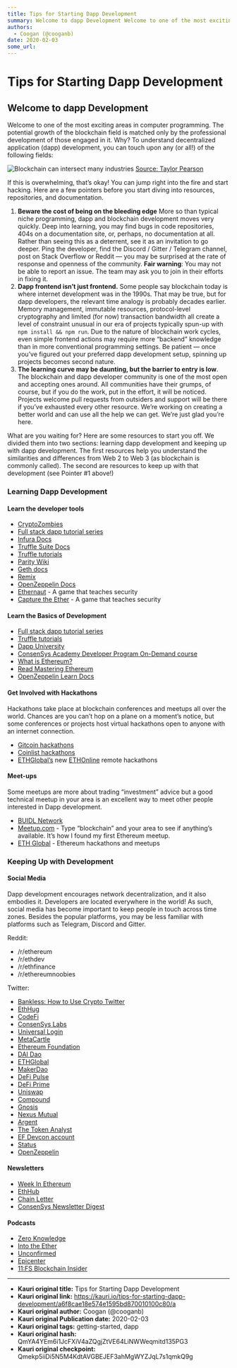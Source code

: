 ```yaml
---
title: Tips for Starting Dapp Development
summary: Welcome to dapp Development Welcome to one of the most exciting areas in computer programming. The potential growth of the blockchain field is matched only by t
authors:
  - Coogan (@cooganb)
date: 2020-02-03
some_url: 
---
```


# Tips for Starting Dapp Development


## Welcome to dapp Development

Welcome to one of the most exciting areas in computer programming. The potential growth of the blockchain field is matched only by the professional development of those engaged in it. Why? To understand decentralized application (dapp) development, you can touch upon any (or all!) of the following fields:

![Blockchain can intersect many industries](https://ipfs.infura.io/ipfs/QmR1wbox467mGa8FFXPfHraNUZyKUpJzSbVcoYinvYXhzD)
[Source: Taylor Pearson](https://twitter.com/TaylorPearsonMe/status/923998769045127168)

If this is overwhelming, that’s okay! You can jump right into the fire and start hacking. Here are a few pointers before you start diving into resources, repositories, and documentation.

1.  **Beware the cost of being on the bleeding edge** More so than typical niche programming, dapp and blockchain development moves very quickly. Deep into learning, you may find bugs in code repositories, 404s on a documentation site, or, perhaps, no documentation at all. Rather than seeing this as a deterrent, see it as an invitation to go deeper. Ping the developer, find the Discord / Gitter / Telegram channel, post on Stack Overflow or Reddit — you may be surprised at the rate of response and openness of the community. **Fair warning**: You may not be able to report an issue. The team may ask you to join in their efforts in fixing it.
2.  **Dapp frontend isn’t just frontend.** Some people say blockchain today is where internet development was in the 1990s. That may be true, but for dapp developers, the relevant time analogy is probably decades earlier. Memory management, immutable resources, protocol-level cryptography and limited (for now) transaction bandwidth all create a level of constraint unusual in our era of projects typically spun-up with `npm install && npm run`. Due to the nature of blockchain work cycles, even simple frontend actions may require more “backend” knowledge than in more conventional programming settings. Be patient — once you’ve figured out your preferred dapp development setup, spinning up projects becomes second nature.
3.  **The learning curve may be daunting, but the barrier to entry is low**. The blockchain and dapp developer community is one of the most open and accepting ones around. All communities have their grumps, of course, but if you do the work, put in the effort, it will be noticed. Projects welcome pull requests from outsiders and support will be there if you’ve exhausted every other resource. We’re working on creating a better world and can use all the help we can get. We’re just glad you’re here.

What are you waiting for? Here are some resources to start you off. We divided them into two sections: learning dapp development and keeping up with dapp development. The first resources help you understand the similarities and differences from Web 2 to Web 3 (as blockchain is commonly called). The second are resources to keep up with that development (see Pointer #1 above!)

### Learning Dapp Development

#### Learn the developer tools

-   [CryptoZombies](https://cryptozombies.io/)
-   [Full stack dapp tutorial series](https://kauri.io/collection/5b8e401ee727370001c942e3/full-stack-dapp-tutorial-series)
-   [Infura Docs](https://infura.io/docs)
-   [Truffle Suite Docs](https://www.trufflesuite.com/docs)
-   [Truffle tutorials](https://www.trufflesuite.com/tutorials)
-   [Parity Wiki](https://wiki.parity.io)
-   [Geth docs](https://geth.ethereum.org/)
-   [Remix](https://remix.ethereum.org/)
-   [OpenZeppelin Docs](https://docs.openzeppelin.com)
-   [Ethernaut](https://ethernaut.openzeppelin.com) - A game that teaches security
-   [Capture the Ether](https://capturetheether.com/) - A game that teaches security

#### Learn the Basics of Development

-   [Full stack dapp tutorial series](https://kauri.io/collection/5b8e401ee727370001c942e3/full-stack-dapp-tutorial-series)
-   [Truffle tutorials](https://www.trufflesuite.com/tutorials)
-   [Dapp University](https://www.youtube.com/channel/UCY0xL8V6NzzFcwzHCgB8orQ)
-   [ConsenSys Academy Developer Program On-Demand course](https://consensys.net/academy/ondemand/)
-   [What is Ethereum?](https://blockgeeks.com/guides/ethereum/)
-   [Read Mastering Ethereum](https://github.com/ethereumbook/ethereumbook)
-   [OpenZeppelin Learn Docs](https://docs.openzeppelin.com/learn/)

#### Get Involved with Hackathons

Hackathons take place at blockchain conferences and meetups all over the world. Chances are you can’t hop on a plane on a moment’s notice, but some conferences or projects host virtual hackathons open to anyone with an internet connection.

-   [Gitcoin hackathons](https://gitcoin.co/hackathon-list)
-   [Coinlist hackathons](https://coinlist.co/build)
-   [ETHGlobal’s](https://medium.com/@ethglobalco/ethonline-why-hackathons-matter-a09eec05c890) new [ETHOnline](https://docs.google.com/document/d/1ReFCzYyP_ea4rfrch_ncCZ9yVTvmRKeNLwzQu5NfQx4/edit#) remote hackathons

#### Meet-ups

Some meetups are more about trading “investment” advice but a good technical meetup in your area is an excellent way to meet other people interested in Dapp development.

-   [BUIDL Network](https://www.buidlnetwork.net/)
-   [Meetup.com](https://Meetup.com) - Type “blockchain” and your area to see if anything’s available. It’s how I found my first Ethereum meetup.
-   [ETH Global](https://ethglobal.co/) - Ethereum hackathons and meetups

### Keeping Up with Development

#### Social Media

Dapp development encourages network decentralization, and it also embodies it. Developers are located everywhere in the world! As such, social media has become important to keep people in touch across time zones. Besides the popular platforms, you may be less familiar with platforms such as Telegram, Discord and Gitter.

Reddit:

-   /r/ethereum
-   /r/ethdev
-   /r/ethfinance
-   /r/ethereumnoobies

Twitter:



-   [Bankless: How to Use Crypto Twitter](https://bankless.substack.com/p/how-to-use-crypto-twitter-to-level-77c)
-   [EthHug](https://twitter.com/ethhub_io)
-   [CodeFi](https://twitter.com/ConsenSysCodefi)
-   [ConsenSys Labs](https://twitter.com/ConsenSysLabs)
-   [Universal Login](https://twitter.com/unilogin)
-   [MetaCartle](https://twitter.com/meta_cartel)
-   [Ethereum Foundation](https://twitter.com/ethereum)
-   [DAI Dao](https://twitter.com/rDAI_dao)
-   [ETHGlobal](https://twitter.com/ETHGlobal)
-   [MakerDao](https://twitter.com/MakerDAO)
-   [DeFi Pulse](https://twitter.com/defipulse)
-   [DeFi Prime](https://twitter.com/defiprime)
-   [Uniswap](https://twitter.com/UniswapExchange)
-   [Compound](https://twitter.com/compoundfinance)
-   [Gnosis](https://twitter.com/gnosisPM)
-   [Nexus Mutual](https://twitter.com/NexusMutual)
-   [Argent](https://twitter.com/argentHQ)
-   [The Token Analyst](https://twitter.com/thetokenanalyst)
-   [EF Devcon account](https://twitter.com/EFDevcon)
-   [Status](https://twitter.com/ethstatus?lang=en)
-   [OpenZeppelin](https://twitter.com/openzeppelin)

#### Newsletters

-   [Week In Ethereum](https://weekinethereumnews.com/)
-   [EthHub](https://ethhub.io/)
-   [Chain Letter](https://forms.technologyreview.com/chain-letter/)
-   [ConsenSys Newsletter Digest](https://share.hsforms.com/1HiFwsb55S5GUf-EOe0KP8Q2urwb?email=)

#### Podcasts

-   [Zero Knowledge](https://www.zeroknowledge.fm/)
-   [Into the Ether](https://ethhub.substack.com/)
-   [Unconfirmed](https://unconfirmed.libsyn.com/)
-   [Epicenter](https://epicenter.tv/)
-   [11:FS Blockchain Insider](https://bi.11fs.com/)


---

- **Kauri original title:** Tips for Starting Dapp Development
- **Kauri original link:** https://kauri.io/tips-for-starting-dapp-development/a6f8cae18e574e1595bd870010100c80/a
- **Kauri original author:** Coogan (@cooganb)
- **Kauri original Publication date:** 2020-02-03
- **Kauri original tags:** getting-started, dapp
- **Kauri original hash:** QmYA4YEm6i1JcFXiV4aZQgjZtVE64LiNWWeqmitd135PG3
- **Kauri original checkpoint:** Qmekp5iiDi5N5M4KdtAVGBEJEF3ahMgWYZJqL7s1qmkQ9g



